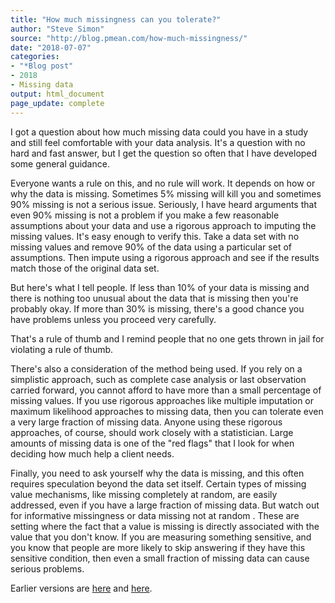 ```yaml
---
title: "How much missingness can you tolerate?"
author: "Steve Simon"
source: "http://blog.pmean.com/how-much-missingness/"
date: "2018-07-07"
categories:
- "*Blog post"
- 2018
- Missing data
output: html_document
page_update: complete
---
```


I got a question about how much missing data could you have in a study and still feel comfortable with your data analysis. It's a question with no hard and fast answer, but I get the question so often that I have developed some general guidance.

<!---More--->

Everyone wants a rule on this, and no rule will work. It depends on how or why the data is missing. Sometimes 5% missing will kill you and sometimes 90% missing is not a serious issue. Seriously, I have heard arguments that even 90% missing is not a problem if you make a few reasonable assumptions about your data and use a rigorous approach to imputing the missing values. It's easy enough to verify this. Take a data set with no missing values and remove 90% of the data using a particular set of assumptions. Then impute using a rigorous approach and see if the results match those of the original data set.

But here's what I tell people. If less than 10% of your data is missing and there is nothing too unusual about the data that is missing then you're probably okay. If more than 30% is missing, there's a good chance you have problems unless you proceed very carefully.

That's a rule of thumb and I remind people that no one gets thrown in jail for violating a rule of thumb.

There's also a consideration of the method being used. If you rely on a simplistic approach, such as complete case analysis or last observation carried forward, you cannot afford to have more than a small percentage of missing values. If you use rigorous approaches like multiple imputation or maximum likelihood approaches to missing data, then you can tolerate even a very large fraction of missing data. Anyone using these rigorous approaches, of course, should work closely with a statistician. Large amounts of missing data is one of the "red flags" that I look for when deciding how much help a client needs.

Finally, you need to ask yourself why the data is missing, and this often requires speculation beyond the data set itself. Certain types of missing value mechanisms, like missing completely at random, are easily addressed, even if you have a large fraction of missing data. But watch out for informative missingness or data missing not at random . These are setting where the fact that a value is missing is directly associated with the value that you don't know. If you are measuring something sensitive, and you know that people are more likely to skip answering if they have this sensitive condition, then even a small fraction of missing data can cause serious problems.

Earlier versions are [here][sim1] and [here][sim2].
 
[sim1]: http://blog.pmean.com/how-much-missingness/
[sim2]: http://new.pmean.com/how-much-missingness/
